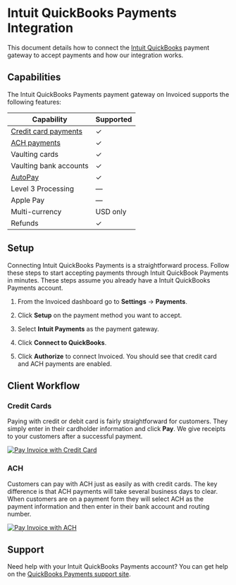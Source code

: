 # Intuit QuickBooks Payments Integration

This document details how to connect the [Intuit QuickBooks](https://payments.intuit.com) payment gateway to accept payments and how our integration works.

## Capabilities

The Intuit QuickBooks Payments payment gateway on Invoiced supports the following features:

Capability | Supported
-----------|------------
[Credit card payments](/resources/docs/payments/card) | &#10003;
[ACH payments](/resources/docs/payments/ach) | &#10003;
Vaulting cards | &#10003;
Vaulting bank accounts | &#10003;
[AutoPay](/resources/docs/payments/autopay) | &#10003;
Level 3 Processing | &mdash;
Apple Pay | &mdash;
Multi-currency | USD only
Refunds | &#10003;

## Setup

Connecting Intuit QuickBooks Payments is a straightforward process. Follow these steps to start accepting payments through Intuit QuickBook Payments in minutes. These steps assume you already have a Intuit QuickBooks Payments account.

1. From the Invoiced dashboard go to **Settings** &rarr; **Payments**.

2. Click **Setup** on the payment method you want to accept.

3. Select **Intuit Payments** as the payment gateway.

4. Click **Connect to QuickBooks**. 

5. Click **Authorize** to connect Invoiced. You should see that credit card and ACH payments are enabled.

## Client Workflow

### Credit Cards

Paying with credit or debit card is fairly straightforward for customers. They simply enter in their cardholder information and click **Pay**. We give receipts to your customers after a successful payment.

[![Pay Invoice with Credit Card](/docs/img/pay-invoice-credit-card.png)](/docs/img/pay-invoice-credit-card.png)

### ACH

Customers can pay with ACH just as easily as with credit cards. The key difference is that ACH payments will take several business days to clear. When customers are on a payment form they will select ACH as the payment information and then enter in their bank account and routing number.

[![Pay Invoice with ACH](/docs/img/pay-invoice-ach.png)](/docs/img/pay-invoice-ach.png)

## Support

Need help with your Intuit QuickBooks Payments account? You can get help on the [QuickBooks Payments support site](https://community.intuit.com/browse/quickBooks-online-payments).